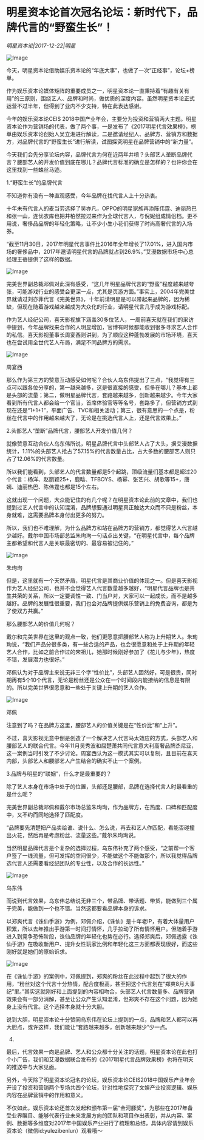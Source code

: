 # 明星资本论首次冠名论坛：新时代下，品牌代言的“野蛮生长”！

*明星资本论|2017-12-22|明星*

![Image](http://static.ylzbl.com/uploads/ueditor/php/upload/image/20180202/1517546622130375.jpeg)

今天，明星资本论借助娱乐资本论的“年底大事”，也做了一次“正经事”，论坛+榜单。

作为娱乐资本论媒体矩阵的重要成员之一，明星资本论一直秉持着“有趣有关有用”的三原则，围绕艺人、品牌和时尚，做优质的深度内容。虽然明星资本论正式运营不过半年，但得到了业内不少支持，特在此表达感谢。

今年的娱乐资本论CEIS 2018中国产业年会，主要分为投资和营销两大主题。明星资本论作为营销场的代表，做了两个事，一是发布了《2017明星代言效果榜》，榜单由娱乐资本论创始人吴立湘进行解读，二是邀请经纪人、品牌方、营销方和数据方，对品牌代言的“野蛮生长”进行解读，试图探究明星在品牌营销中的“新力量”。

今天我们会先分享论坛内容，品牌代言为何在近两年井喷？头部艺人垄断品牌代言？腰部艺人的开发价值到底在哪儿？品牌代言标准的确立是怎样的？也许你会在这里找到一些蛛丝马迹。

1.“野蛮生长”的品牌代言

不知道你有没有一种直观感受，今年品牌在找代言人上十分热衷。

十年未有代言人的麦当劳选择了吴亦凡，OPPO的明星家族再添陈伟霆、迪丽热巴和张一山，连优衣库也把井柏然拉过来作为全球代言人，与倪妮组成情侣档。更不用说，奢侈品品牌的年轻化策略，让不少小生小花们获得了时尚高奢代言的入场券。

“截至11月30日，2017年明星代言事件比2016年全年增长了17.01%，进入国内市场的奢侈品中，2017年邀请明星代言的品牌就占到26.9%。”艾漫数据市场中心总经理王蓓提供了这样的数据。

![Image](http://p2.pstatp.com/large/5e810003e6e687acc5cd)

完美世界副总裁邓佩对此深有感受，“这几年明星品牌代言的“野蛮”程度越来越夸张，可能游戏行业的感受会更深一点，尤其是页游方面。”事实上，2004年完美世界就请过刘亦菲代言《完美世界》，十年前请明星是可以带起来品牌的，因为稀缺，但现在随着游戏越来越成为大众化的行业，请明星代言几乎成为游戏标配。

作为艺人经纪公司，喜天影视旗下涵盖30多位艺人，一周前喜天就在我们的采访中提到，今年品牌找来合作的人明显增加，官博有时候都能收到很多寻求艺人合作的私信。喜天影视董事长周宴西则讲到，为了顺应这种蓬勃发展的市场环境，喜天也在尝试用全世代艺人布局，满足不同品牌方的需求。

![Image](http://p3.pstatp.com/large/5e8500002d2d8d4d7ae1)

周宴西

那么作为第三方的赞意互动感受如何呢？合伙人乌东伟提出了三点，“我觉得有三点可以跟各位分享的，第一越来越多，这是很直接的感受，但多在哪儿？基本上都是头部的流量；第二，做明星品牌代言，套路越来越多，创新越来越少。今年大家看到所有代言人都会给一个官当，首席体验官等等名号，套路多了，但营销方式到现在还是“1+1+1”，平面广告、TVC和相关活动；第三，很有意思的一个点是，粉丝在代言中的作用越来越大了，无论是在挑选代言人上，还是代言效果上。”

2.头部艺人“垄断”品牌代言，腰部艺人开发价值几何？

就像赞意互动合伙人乌东伟所说，明星品牌代言中头部艺人占了大头，据艾漫数据统计，1.11%的头部艺人抢占了57.15%的代言数量占比，占大多数的腰部艺人则只占了12.06%的代言数量。

所以我们能看到，头部艺人的代言数量都是5个起跳，顶级流量们基本都是超过20个代言：杨洋、赵丽颖25+，鹿晗、TFBOYS、杨幂、张艺兴、胡歌等15+，唐嫣、迪丽热巴、陈伟霆也都是15个左右。

这就出现一个问题，大众能记住的有几个呢？在明星资本论此前的文章中，我们也提到过艺人代言中的认知混淆，品牌想要通过明星真正触达大众而不只是粉丝，本身就难，这需要品牌本身付出更多的努力。

所以，我们也不难理解，为什么品牌方和站在品牌方的营销方，都觉得艺人代言越少越好。戴尔中国市场部总监朱珣珣一句话点出关键，“在明星代言中，每个品牌主都希望和代言人是关联最密切的、最容易被记住的。”

![Image](http://p2.pstatp.com/large/5e7d0004e61052e56de7)

朱珣珣

但是，这里就有一个天然矛盾，明星代言是其商业价值的体现之一。但是喜天影视作为艺人经纪公司，也并不会觉得艺人代言数量越多越好，“明星代言品牌也是共生共荣的关系，所以一定要调性一致、门当户对，大家可以一起成长，而不是越多越好。品牌的发展性很重要，我们也会对品牌提供娱乐营销上的免费咨询，都是为了使双方共赢。”

那么腰部艺人的价值几何呢？

戴尔和完美世界在这里的观点一致，他们更愿意把腰部艺人称为上升期艺人。朱珣珣说，“我们产品分很多类，有一些合适的产品，也会很愿意和处于上升期的年轻艺人合作，比如之前合作过的宋祖儿，她那时候刚好参加了《花儿与少年》，热度不错，发展潜力也很好。”

邓佩认为对于品牌主来说无非三个字“性价比”，头部艺人固然好，可是很贵，同时期再有5个10个代言，无论是粉丝还是公众在一个时间段内能接纳的信息是有限的。所以完美世界很愿意和一些处于关键上升期的艺人合作。

![Image](http://p2.pstatp.com/large/5e7c0005a69c63968a3a)

邓佩

注意到了吗？在品牌方这里，腰部艺人的价值关键是在“性价比”和“上升”。

不过，喜天影视无意中倒是创造了一个解决艺人代言马太效应的方式，头部艺人和腰部艺人的联合代言。今年11月吴秀波和屈楚萧共同代言意大利高奢品牌杰尼亚，这一案例当时引发了不少讨论。周宴西认为这一模式其实可以复制，且目前在喜天内部，头部艺人和腰部艺人产生结合的确实不止一个案例。

3.品牌与明星的“联姻”，什么才是最重要的？

除了艺人本身在市场中处于的位置，头部还是腰部，品牌在选择代言人时最看重的是什么呢？

完美世界副总裁邓佩和戴尔市场总监朱珣珣，作为品牌方，在热度、口碑和匹配度中，又不约而同地选择了匹配度。

“品牌要先清楚把产品卖给谁、说什么、怎么说，再去和艺人作匹配，看能否碰撞出火花，然后再是考虑粉丝、流量这些。”戴尔朱珣珣说。

当然明星品牌代言是个复杂的选择过程，乌东伟补充了两个感受，“之前帮一个客户签了一线流量，但可发挥的空间很少，不能做这个不能做那个，所以我觉得品牌选代言人还需要看经纪团队的专业性，以及合作的长远性。”

![Image](http://p3.pstatp.com/large/5e810003e6e85343d9f9)

乌东伟

而说到代言效果，乌东伟总结说无非三个，带品牌、带话题、带货，能做到三个属于完美，能做到一个也不错。当然这都要看品牌本身的诉求。

以郑爽代言《诛仙手游》为例，邓佩介绍，《诛仙》是十年老IP，有着大体量用户积累，所以去年推出手游第一时间打情怀，几乎拉动了所有情怀用户。但随着手游进入到竞争恐怖阶段，诛仙品牌的年轻化也势在必行。选择郑爽后，邓佩透露《诛仙手游》在吸收新用户、提升女性玩家比例和年轻化这三方面都表现很好，而这些刚好就是她们的原始诉求。

![Image](http://p3.pstatp.com/large/5e810003e6e7619fcbd0)

在《诛仙手游》的案例中，邓佩提到，郑爽的粉丝在此过程中起到了很大的作用，“粉丝对这个代言十分热情，配合度极高，甚至把这个代言划在“郑爽8月大事纪”里。”其实这就刚好和上面提到的内容相吻合，头部艺人代言数量多、品牌营销效果会有一部分消解，甚至让公众产生认知混淆，但郑爽不存在这个问题，因为她身上没有代言。这个选择本身就十分大胆。

说到大胆，明星资本论十分赞同乌东伟在论坛上提到的一点，品牌和艺人都可以再大胆点，或许这样，我们能让“套路越来越多，创新越来越少”少一点。

4.

最后，代言效果一向是品牌、艺人和公众都十分关注的话题，明星资本论在此也打个小广告，我们和艾漫数据联合发布的《2017明星代言品牌效果榜》也将在明天的推送中与大家见面。

另外，今天除了明星资本论冠名的论坛，娱乐资本论CEIS2018中国娱乐产业年会开设了投资和营销两个专场共四个论坛，针对性地探究了文娱产业投资逻辑、娱乐内容在品牌营销中的作用和意义。

不仅如此，娱乐资本论还首次发起和颁布第一届“金河豚奖”，为那些在2017年备受业界瞩目、能够代表行业未来发展方向的团队和项目作出表彰，并从内容、案例、数据等多维度对2017年中国娱乐产业进行了梳理和总结，具体内容请到娱乐资本论（微信id:yulezibenlun）观看哦～

